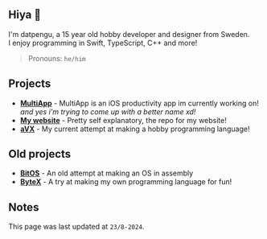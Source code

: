 ## Hiya 👋
I'm datpengu, a 15 year old hobby developer and designer from Sweden.<br>
I enjoy programming in Swift, TypeScript, C++ and more!
>Pronouns: <code>he/him</code>

## Projects
- **[MultiApp](https://github.com/datpengu/MultiApp)** - MultiApp is an iOS productivity app im currently working on! *and yes i'm trying to come up with a better name xd!*
- **[My website](https://github.com/datpengu/datpengu)** - Pretty self explanatory, the repo for my website!
- **[aVX](https://github.com/datpengu/avX)** - My current attempt at making a hobby programming language!

## Old projects
- **[BitOS](https://github.com/datpengu/BitOS)** - An old attempt at making an OS in assembly
- **[ByteX](https://github.com/datpengu/ByteX)** - A try at making my own programming language for fun!

## Notes

This page was last updated at `23/8-2024`.

<!-- 
![Anurag's GitHub stats](https://github-readme-stats.vercel.app/api?username=datpengu&show_icons=true&theme=radical)

![Top Langs](https://github-readme-stats.vercel.app/api/top-langs/?username=datpengu&layout=compact&theme=radical)
-->
